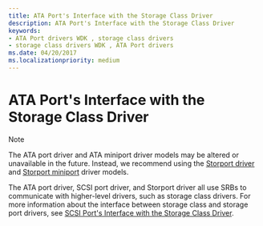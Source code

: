```yaml
---
title: ATA Port's Interface with the Storage Class Driver
description: ATA Port's Interface with the Storage Class Driver
keywords:
- ATA Port drivers WDK , storage class drivers
- storage class drivers WDK , ATA Port drivers
ms.date: 04/20/2017
ms.localizationpriority: medium
---
```


# ATA Port's Interface with the Storage Class Driver

> [!NOTE]
> The ATA port driver and ATA miniport driver models may be altered or unavailable in the future. Instead, we recommend using the [Storport driver](./storport-driver-overview.md) and [Storport miniport](./storport-miniport-drivers.md) driver models.

The ATA port driver, SCSI port driver, and Storport driver all use SRBs to communicate with higher-level drivers, such as storage class drivers. For more information about the interface between storage class and storage port drivers, see [SCSI Port's Interface with the Storage Class Driver](scsi-port-s-srb-interface-with-the-storage-class-driver.md).

